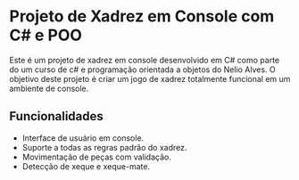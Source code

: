 # Projeto de Xadrez em Console com C# e POO

Este é um projeto de xadrez em console desenvolvido em C# como parte do um curso de c# e programação orientada a objetos do Nelio Alves. O objetivo deste projeto é criar um jogo de xadrez totalmente funcional em um ambiente de console.

## Funcionalidades

- Interface de usuário em console.
- Suporte a todas as regras padrão do xadrez.
- Movimentação de peças com validação.
- Detecção de xeque e xeque-mate.
